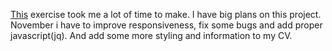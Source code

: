 [This](https://scenoxmans.github.io/portfolio-cv/.) exercise took me a lot of time to make. I have big plans on this project. November i have to improve responsiveness, fix some bugs and add proper javascript(jq). And add some more styling and information to my CV.

